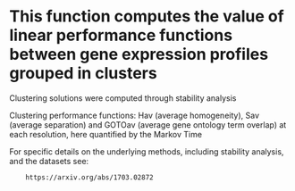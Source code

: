 
This function computes the value of linear performance functions between gene expression profiles grouped in clusters
=====================================================================================================================
Clustering solutions were computed through stability analysis

Clustering performance functions: Hav (average homogeneity), Sav (average separation) and 
GOTOav (average gene ontology term overlap) at each resolution, here quantified by the Markov Time

For specific details on the underlying methods, including stability analysis, and the datasets see:
 
        https://arxiv.org/abs/1703.02872 
